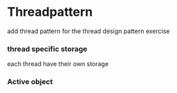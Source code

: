 # Threadpattern

add thread pattern for the thread design pattern exercise

### thread specific storage

each thread have their own storage 


### Active object 

